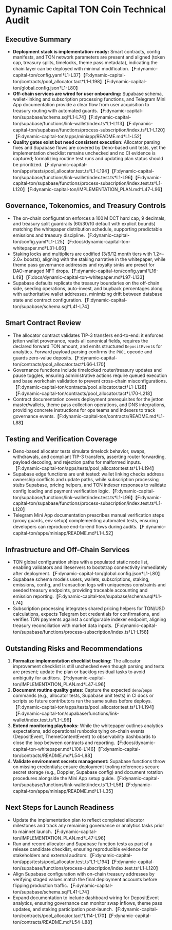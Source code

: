 # Dynamic Capital TON Coin Technical Audit

## Executive Summary

- **Deployment stack is implementation-ready:** Smart contracts, config manifests, and TON network parameters are present and aligned (token cap, treasury splits, timelocks, theme pass metadata), indicating the chain layer can be deployed with minimal modification.【F:dynamic-capital-ton/config.yaml†L1-L37】【F:dynamic-capital-ton/contracts/pool_allocator.tact†L1-L198】【F:dynamic-capital-ton/global.config.json†L1-L80】
- **Off-chain services are wired for user onboarding:** Supabase schema, wallet-linking and subscription processing functions, and Telegram Mini App documentation provide a clear flow from user acquisition to treasury routing with automated guards.【F:dynamic-capital-ton/supabase/schema.sql†L1-L74】【F:dynamic-capital-ton/supabase/functions/link-wallet/index.ts†L1-L113】【F:dynamic-capital-ton/supabase/functions/process-subscription/index.ts†L1-L120】【F:dynamic-capital-ton/apps/miniapp/README.md†L1-L52】
- **Quality gates exist but need consistent execution:** Allocator parsing fixes and Supabase flows are covered by Deno-based unit tests, yet the implementation checklist remains unchecked and no CI evidence is captured; formalizing routine test runs and updating plan status should be prioritized.【F:dynamic-capital-ton/apps/tests/pool_allocator.test.ts†L1-L194】【F:dynamic-capital-ton/supabase/functions/link-wallet/index.test.ts†L1-L96】【F:dynamic-capital-ton/supabase/functions/process-subscription/index.test.ts†L1-L120】【F:dynamic-capital-ton/IMPLEMENTATION_PLAN.md†L47-L96】

## Governance, Tokenomics, and Treasury Controls

- The on-chain configuration enforces a 100 M DCT hard cap, 9 decimals, and treasury split guardrails (60/30/10 default with explicit bounds) matching the whitepaper distribution schedule, supporting predictable emissions and treasury discipline.【F:dynamic-capital-ton/config.yaml†L1-L25】【F:docs/dynamic-capital-ton-whitepaper.md†L31-L66】
- Staking locks and multipliers are codified (3/6/12 month tiers with 1.2×–2.0× boosts), aligning with the staking narrative in the whitepaper, while theme pass governance addresses and royalty sinks are preset for DAO-managed NFT drops.【F:dynamic-capital-ton/config.yaml†L16-L49】【F:docs/dynamic-capital-ton-whitepaper.md†L97-L133】
- Supabase defaults replicate the treasury boundaries on the off-chain side, seeding operations, auto-invest, and buyback percentages along with authoritative wallet addresses, minimizing drift between database state and contract configuration.【F:dynamic-capital-ton/supabase/schema.sql†L41-L74】

## Smart Contract Review

- The allocator contract validates TIP-3 transfers end-to-end: it enforces jetton wallet provenance, reads all canonical fields, requires the declared forward TON amount, and emits structured `DepositEvent`s for analytics. Forward payload parsing confirms the `POOL` opcode and guards zero-value deposits.【F:dynamic-capital-ton/contracts/pool_allocator.tact†L66-L170】
- Governance functions include timelocked router/treasury updates and pause toggles, ensuring administrative actions require queued execution and base workchain validation to prevent cross-chain misconfigurations.【F:dynamic-capital-ton/contracts/pool_allocator.tact†L1-L128】【F:dynamic-capital-ton/contracts/pool_allocator.tact†L170-L218】
- Contract documentation covers deployment prerequisites for the jetton master/wallets, theme pass collection operations, and DNS integrations, providing concrete instructions for ops teams and indexers to track governance events.【F:dynamic-capital-ton/contracts/README.md†L1-L88】

## Testing and Verification Coverage

- Deno-based allocator tests simulate timelock behavior, swaps, withdrawals, and compliant TIP-3 transfers, asserting router forwarding, payload decoding, and rejection paths for malformed inputs.【F:dynamic-capital-ton/apps/tests/pool_allocator.test.ts†L1-L194】
- Supabase edge functions are unit tested: wallet linking checks address ownership conflicts and update paths, while subscription processing stubs Supabase, pricing helpers, and TON indexer responses to validate config loading and payment verification logic.【F:dynamic-capital-ton/supabase/functions/link-wallet/index.test.ts†L1-L96】【F:dynamic-capital-ton/supabase/functions/process-subscription/index.test.ts†L1-L120】
- Telegram Mini App documentation prescribes manual verification steps (proxy guards, env setup) complementing automated tests, ensuring developers can reproduce end-to-end flows during audits.【F:dynamic-capital-ton/apps/miniapp/README.md†L1-L52】

## Infrastructure and Off-Chain Services

- TON global configuration ships with a populated static node list, enabling validators and liteservers to bootstrap connectivity immediately after deployment.【F:dynamic-capital-ton/global.config.json†L1-L80】
- Supabase schema models users, wallets, subscriptions, staking, emissions, config, and transaction logs with uniqueness constraints and seeded treasury endpoints, providing traceable accounting and emission reporting.【F:dynamic-capital-ton/supabase/schema.sql†L1-L74】
- Subscription processing integrates shared pricing helpers for TON/USD calculations, expects Telegram bot credentials for confirmations, and verifies TON payments against a configurable indexer endpoint, aligning treasury reconciliation with market data inputs.【F:dynamic-capital-ton/supabase/functions/process-subscription/index.ts†L1-L158】

## Outstanding Risks and Recommendations

1. **Formalize implementation checklist tracking:** The allocator improvement checklist is still unchecked even though parsing and tests are present; update the plan or backlog residual tasks to avoid ambiguity for auditors.【F:dynamic-capital-ton/IMPLEMENTATION_PLAN.md†L47-L96】
2. **Document routine quality gates:** Capture the expected `deno`/`pnpm` commands (e.g., allocator tests, Supabase unit tests) in CI docs or scripts so future contributors run the same suites before deploys.【F:dynamic-capital-ton/apps/tests/pool_allocator.test.ts†L1-L194】【F:dynamic-capital-ton/supabase/functions/link-wallet/index.test.ts†L1-L96】
3. **Extend monitoring playbooks:** While the whitepaper outlines analytics expectations, add operational runbooks tying on-chain events (DepositEvent, ThemeContentEvent) to observability dashboards to close the loop between contracts and reporting.【F:docs/dynamic-capital-ton-whitepaper.md†L108-L146】【F:dynamic-capital-ton/contracts/README.md†L54-L88】
4. **Validate environment secrets management:** Supabase functions throw on missing credentials; ensure deployment tooling references secure secret storage (e.g., Doppler, Supabase config) and document rotation procedures alongside the Mini App setup guide.【F:dynamic-capital-ton/supabase/functions/link-wallet/index.ts†L1-L56】【F:dynamic-capital-ton/apps/miniapp/README.md†L1-L35】

## Next Steps for Launch Readiness

- Update the implementation plan to reflect completed allocator milestones and track any remaining governance or analytics tasks prior to mainnet launch.【F:dynamic-capital-ton/IMPLEMENTATION_PLAN.md†L47-L96】
- Run and record allocator and Supabase function tests as part of a release candidate checklist, ensuring reproducible evidence for stakeholders and external auditors.【F:dynamic-capital-ton/apps/tests/pool_allocator.test.ts†L1-L194】【F:dynamic-capital-ton/supabase/functions/process-subscription/index.test.ts†L1-L120】
- Align Supabase configuration with on-chain treasury addresses by verifying staged values match the final deployment accounts before flipping production traffic.【F:dynamic-capital-ton/supabase/schema.sql†L41-L74】
- Expand documentation to include dashboard wiring for DepositEvent analytics, ensuring governance can monitor swap inflows, theme pass updates, and staking participation post-launch.【F:dynamic-capital-ton/contracts/pool_allocator.tact†L114-L170】【F:dynamic-capital-ton/contracts/README.md†L54-L88】
